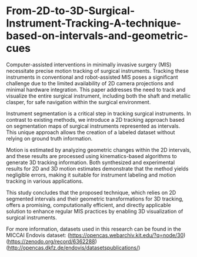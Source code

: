 # From-2D-to-3D-Surgical-Instrument-Tracking-A-technique-based-on-intervals-and-geometric-cues


Computer-assisted interventions in minimally invasive surgery (MIS) necessitate precise motion tracking of surgical instruments. Tracking these instruments in conventional and robot-assisted MIS poses a significant challenge due to the limited availability of 2D camera projections and minimal hardware integration. This paper addresses the need to track and visualize the entire surgical instrument, including both the shaft and metallic clasper, for safe navigation within the surgical environment.

Instrument segmentation is a critical step in tracking surgical instruments. In contrast to existing methods, we introduce a 2D tracking approach based on segmentation maps of surgical instruments represented as intervals. This unique approach allows the creation of a labeled dataset without relying on ground truth information.

Motion is estimated by analyzing geometric changes within the 2D intervals, and these results are processed using kinematics-based algorithms to generate 3D tracking information. Both synthesized and experimental results for 2D and 3D motion estimates demonstrate that the method yields negligible errors, making it suitable for instrument labeling and motion tracking in various applications.

This study concludes that the proposed technique, which relies on 2D segmented intervals and their geometric transformations for 3D tracking, offers a promising, computationally efficient, and directly applicable solution to enhance regular MIS practices by enabling 3D visualization of surgical instruments.

For more information, datasets used in this research can be found in the MICCAI Endovis dataset:
(https://opencas.webarchiv.kit.edu/?q=node/30)
(https://zenodo.org/record/6362288)
(http://opencas.dkfz.de/endovis/datasetspublications/)








